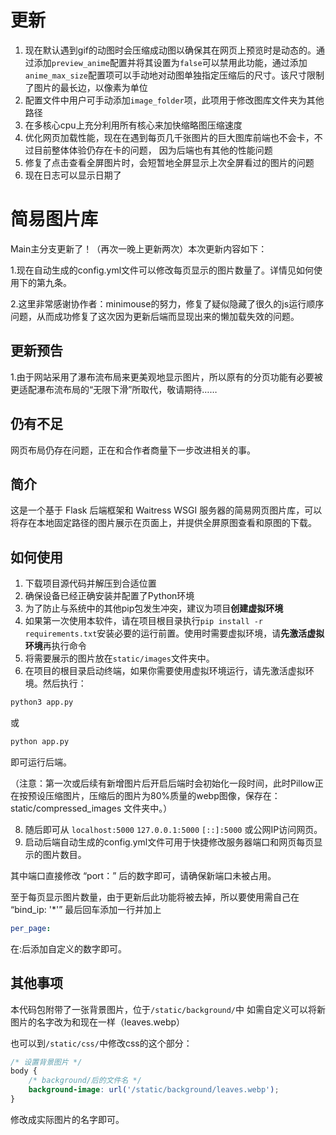 # 更新

1. 现在默认遇到gif的动图时会压缩成动图以确保其在网页上预览时是动态的。通过添加`preview_anime`配置并将其设置为`false`可以禁用此功能，通过添加`anime_max_size`配置项可以手动地对动图单独指定压缩后的尺寸。该尺寸限制了图片的最长边，以像素为单位
2. 配置文件中用户可手动添加`image_folder`项，此项用于修改图库文件夹为其他路径
3. 在多核心cpu上充分利用所有核心来加快缩略图压缩速度
4. 优化网页加载性能，现在在遇到每页几千张图片的巨大图库前端也不会卡，不过目前整体体验仍存在卡的问题， 因为后端也有其他的性能问题
5. 修复了点击查看全屏图片时，会短暂地全屏显示上次全屏看过的图片的问题
6. 现在日志可以显示日期了

# 简易图片库

Main主分支更新了！（再次一晚上更新两次）本次更新内容如下：

1.现在自动生成的config.yml文件可以修改每页显示的图片数量了。详情见如何使用下的第九条。

2.这里非常感谢协作者：minimouse的努力，修复了疑似隐藏了很久的js运行顺序问题，从而成功修复了这次因为更新后端而显现出来的懒加载失效的问题。

## 更新预告

1.由于网站采用了瀑布流布局来更美观地显示图片，所以原有的分页功能有必要被更适配瀑布流布局的“无限下滑”所取代，敬请期待……

## 仍有不足

网页布局仍存在问题，正在和合作者商量下一步改进相关的事。

## 简介

这是一个基于 Flask 后端框架和 Waitress WSGI 服务器的简易网页图片库，可以将存在本地固定路径的图片展示在页面上，并提供全屏原图查看和原图的下载。

## 如何使用

1. 下载项目源代码并解压到合适位置
2. 确保设备已经正确安装并配置了Python环境
3. 为了防止与系统中的其他pip包发生冲突，建议为项目**创建虚拟环境**
4. 如果第一次使用本软件，请在项目根目录执行`pip install -r requirements.txt`安装必要的运行前置。使用时需要虚拟环境，请**先激活虚拟环境**再执行命令
6. 将需要展示的图片放在`static/images`文件夹中。
7. 在项目的根目录启动终端，如果你需要使用虚拟环境运行，请先激活虚拟环境。然后执行：
```sh
python3 app.py
```
或
```sh
python app.py
```

即可运行后端。

（注意：第一次或后续有新增图片后开启后端时会初始化一段时间，此时Pillow正在按预设压缩图片，压缩后的图片为80%质量的webp图像，保存在：  static/compressed_images 文件夹中。）

8. 随后即可从 `localhost:5000` `127.0.0.1:5000` `[::]:5000` 或公网IP访问网页。
9. 启动后端自动生成的config.yml文件可用于快捷修改服务器端口和网页每页显示的图片数目。

其中端口直接修改  “port：”  后的数字即可，请确保新端口未被占用。

至于每页显示图片数量，由于更新后此功能将被去掉，所以要使用需自己在  “bind_ip: '*'”
  最后回车添加一行并加上
  ```yml
  per_page: 
```
在:后添加自定义的数字即可。

## 其他事项

本代码包附带了一张背景图片，位于`/static/background/`中
如需自定义可以将新图片的名字改为和现在一样（leaves.webp）

也可以到`/static/css/`中修改css的这个部分：

```css
/* 设置背景图片 */
body {
    /* background/后的文件名 */
    background-image: url('/static/background/leaves.webp');
}
```

修改成实际图片的名字即可。
